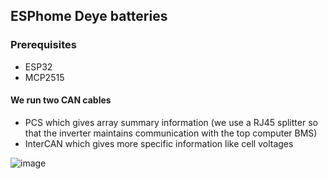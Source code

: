 ## ESPhome Deye batteries

### Prerequisites 
  - ESP32 
  - MCP2515 


#### We run two CAN cables
 - PCS which gives array summary information (we use a RJ45 splitter so that the inverter maintains communication with the top computer BMS)
 - InterCAN which gives more specific information like cell voltages

![image](https://github.com/user-attachments/assets/028cd742-215c-413f-8b7b-e5a3d417ff13)
